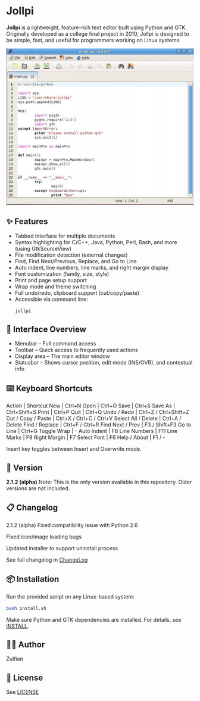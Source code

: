 # Jollpi

**Jollpi** is a lightweight, feature-rich text editor built using Python and GTK. Originally developed as a college final project in 2010, Jollpi is designed to be simple, fast, and useful for programmers working on Linux systems.

![screenshot](screenshot.png)

## ✨ Features

- Tabbed interface for multiple documents
- Syntax highlighting for C/C++, Java, Python, Perl, Bash, and more (using GtkSourceView)
- File modification detection (external changes)
- Find, Find Next/Previous, Replace, and Go to Line
- Auto indent, line numbers, line marks, and right margin display
- Font customization (family, size, style)
- Print and page setup support
- Wrap mode and theme switching
- Full undo/redo, clipboard support (cut/copy/paste)
- Accessible via command line:  
  ```bash
  jollpi
  ```

## 🧭 Interface Overview
- Menubar – Full command access
- Toolbar – Quick access to frequently used actions
- Display area – The main editor window
- Statusbar – Shows cursor position, edit mode (INS/OVR), and contextual info

## ⌨️ Keyboard Shortcuts

Action | Shortcut
New | Ctrl+N
Open | Ctrl+O
Save | Ctrl+S
Save As | Ctrl+Shift+S
Print | Ctrl+P
Quit | Ctrl+Q
Undo / Redo | Ctrl+Z / Ctrl+Shift+Z
Cut / Copy / Paste | Ctrl+X / Ctrl+C / Ctrl+V
Select All / Delete | Ctrl+A / Delete
Find / Replace | Ctrl+F / Ctrl+R
Find Next / Prev | F3 / Shift+F3
Go to Line | Ctrl+G
Toggle Wrap | -
Auto Indent | F8
Line Numbers | F11
Line Marks | F9
Right Margin | F7
Select Font | F6
Help / About | F1 / -

Insert key toggles between Insert and Overwrite mode.

## 🚀 Version

**2.1.2 (alpha)**
Note: This is the only version available in this repository. Older versions are not included.

## 📋 Changelog
2.1.2 (alpha)
Fixed compatibility issue with Python 2.6

Fixed icon/image loading bugs

Updated installer to support uninstall process

See full changelog in [ChangeLog](ChangeLog)

## 📦 Installation

Run the provided script on any Linux-based system:

```bash
bash install.sh
```

Make sure Python and GTK dependencies are installed. For details, see [INSTALL](INSTALL).

## 👨‍💻 Author

Zulfian

## 📄 License
See [LICENSE](LICENSE)
